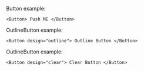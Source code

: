 Button example:

    <Button> Push ME </Button>

OutlineButton example:

    <Button design="outline"> Outline Button </Button>

OutlineButton example:

    <Button design="clear"> Clear Button </Button>
